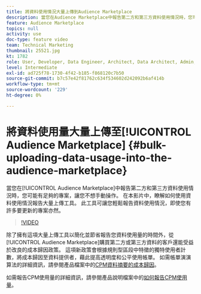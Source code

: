 ```yaml
---
title: 將資料使用情況大量上傳到Audience Marketplace
description: 當您在Audience Marketplace中報告第二方和第三方資料使用情況時，您可能擁有足夠的專案，讓您不想手動操作。 在本影片中，您將會瞭解如何使用資料使用情況報告大量上傳工具，以便即使有許多專案要更新，也能輕鬆報告資料使用情況。
feature: Audience Marketplace
topics: null
activity: use
doc-type: feature video
team: Technical Marketing
thumbnail: 25521.jpg
kt: 1782
role: User, Developer, Data Engineer, Architect, Data Architect, Admin, Leader
level: Intermediate
exl-id: ad725f78-1730-4f42-b185-f868120c7b50
source-git-commit: b7c57e42f81762c634f534602d242092b6af414b
workflow-type: tm+mt
source-wordcount: '229'
ht-degree: 0%

---
```


# 將資料使用量大量上傳至[!UICONTROL Audience Marketplace] {#bulk-uploading-data-usage-into-the-audience-marketplace}

當您在[!UICONTROL Audience Marketplace]中報告第二方和第三方資料使用情況時，您可能有足夠的專案，讓您不想手動操作。 在本影片中，瞭解如何使用資料使用情況報告大量上傳工具。 此工具可讓您輕鬆報告資料使用情況，即使您有許多要更新的專案亦然。

>[!VIDEO](https://video.tv.adobe.com/v/25521/?quality=12)

除了擁有這項大量上傳工具以簡化並節省報告您資料使用量的時間外，從[!UICONTROL Audience Marketplace]購買第二方或第三方資料的客戶還能受益於改良的成本歸因政策。 這項新政策會根據規則型區段中特徵的獨特使用者計數，將成本歸因至資料提供者，藉此提高透明度和公平使用帳單。
如需帳單演演算法的詳細資訊，請參閱產品檔案中的[CPM資料摘要的成本歸因](https://experiencecloud.adobe.com/resources/help/en_US/aam/marketplace_cpm_billing.html)。

如需報告CPM使用量的詳細資訊，請參閱產品說明檔案中的[如何報告CPM使用量](https://experiencecloud.adobe.com/resources/help/en_US/aam/t_marketplace_report_cpm_usage.html)。
